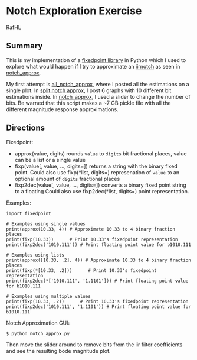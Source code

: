 # Notch Exploration Exercise
RafHL

## Summary
This is my implementation of a [fixedpoint library](/fixedpoint.py) in Python
which I used to explore what would happen if I try to approximate an
[iirnotch](/notch.py) as seen in [notch_approx](/notch_approx.py).

My first attempt is [all_notch_approx](/all_notch_approx.py), where I posted all
the estimations on a single plot. In [split notch approx](/split_notch_approx.py),
I post 6 graphs with 10 different bit estimations inside. In
[notch_approx](/notch_approx.py), I used a slider to change the number of bits.
Be warned that this script makes a ~7 GB pickle file with all the different
magnitude response approximations.

## Directions
Fixedpoint:
- approx(value, digits) rounds `value` to `digits` bit fractional places, value can be a list or a single value
- fixp(value[, value, ..., digits=<fractional bits wanted>]) returns a string with the binary fixed point. Could also use fixp(*list, digits=<frac bits>)
  represenation of `value` to an optional amount of `digits` fractional places
- fixp2dec(value[, value, ..., digits=<fractional bits wanted>]) converts a binary fixed point string to a floating Could also use fixp2dec(*list, digits=<frac bits>)
  point representation.

Examples:
```
import fixedpoint

# Examples using single values
print(approx(10.33, 4)) # Approximate 10.33 to 4 binary fraction places
print(fixp(10.33))      # Print 10.33's fixedpoint representation
print(fixp2dec('1010.111')) # Print floating point value for b1010.111

# Examples using lists
print(approx([10.33, .2], 4)) # Approximate 10.33 to 4 binary fraction places
print(fixp(*[10.33, .2]))      # Print 10.33's fixedpoint representation
print(fixp2dec(*['1010.111', '1.1101'])) # Print floating point value for b1010.111

# Examples using multiple values
print(fixp(10.33, .2))      # Print 10.33's fixedpoint representation
print(fixp2dec('1010.111', '1.1101')) # Print floating point value for b1010.111
```

Notch Approximation GUI:
```
$ python notch_approx.py
```
Then move the slider around to remove bits from the iir filter coefficients and
see the resulting bode magnitude plot.

